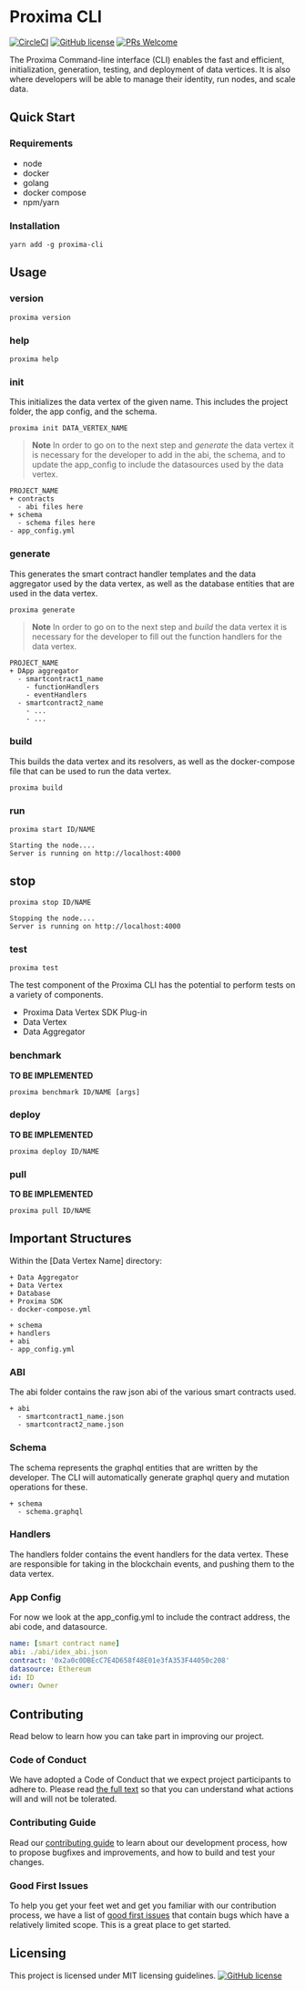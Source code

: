 

# Proxima CLI

[![CircleCI](https://circleci.com/gh/proxima-one/ProximaDB.svg?style=svg)](https://circleci.com/gh/proxima-one/ProximaDB)
[![GitHub license](https://img.shields.io/badge/license-MIT-blue.svg)](https://github.com/facebook/react/blob/master/LICENSE)
[![PRs Welcome](https://img.shields.io/badge/PRs-welcome-brightgreen.svg)](https://reactjs.org/docs/how-to-contribute.html#your-first-pull-request)

The Proxima Command-line interface (CLI) enables the fast and efficient, initialization, generation, testing, and deployment of data vertices. It is also where developers will be able to manage their identity, run nodes, and scale data.

<!--

init

generate

build

run

publish
remove
deploy
-->

## Quick Start


### Requirements
- node
- docker
- golang
- docker compose
- npm/yarn

### Installation

```
yarn add -g proxima-cli
```

## Usage

### version
```
proxima version
```

### help
```
proxima help
```

### init
This initializes the data vertex of the given name. This includes the project folder, the app config, and the schema.

```
proxima init DATA_VERTEX_NAME
```

> **Note** In order to go on to the next step and *generate* the data vertex it is necessary for the developer to add in the abi, the schema, and to update the app_config to include the datasources used by the data vertex.

```
PROJECT_NAME
+ contracts
  - abi files here
+ schema
  - schema files here
- app_config.yml
```

### generate
This generates the smart contract handler templates and the data aggregator used by the data vertex, as well as the database entities that are used in the data vertex.

```
proxima generate
```

> **Note** In order to go on to the next step and *build* the data vertex it is necessary for the developer to fill out the function handlers for the data vertex.

```
PROJECT_NAME
+ DApp aggregator
  - smartcontract1_name
    - functionHandlers
    - eventHandlers
  - smartcontract2_name
    - ...
    - ...
```

### build
This builds the data vertex and its resolvers, as well as the docker-compose file that can be used to run the data vertex.

```
proxima build
```


### run

```
proxima start ID/NAME
```

```
Starting the node....
Server is running on http://localhost:4000
```

## stop

```
proxima stop ID/NAME
```

```
Stopping the node....
Server is running on http://localhost:4000
```

### test

```
proxima test
```
The test component of the Proxima CLI has the potential to perform tests on a variety of components.
- Proxima Data Vertex SDK Plug-in
- Data Vertex
- Data Aggregator

### benchmark
**TO BE IMPLEMENTED**
```
proxima benchmark ID/NAME [args]
```


### deploy
**TO BE IMPLEMENTED**
```
proxima deploy ID/NAME
```


### pull
**TO BE IMPLEMENTED**

```
proxima pull ID/NAME
```




## Important Structures
Within the [Data Vertex Name] directory:

```
+ Data Aggregator
+ Data Vertex
+ Database
+ Proxima SDK
- docker-compose.yml

+ schema
+ handlers
+ abi
- app_config.yml
```


### ABI
The abi folder contains the raw json abi of the various smart contracts used.
```
+ abi
  - smartcontract1_name.json
  - smartcontract2_name.json
```

### Schema
The schema represents the graphql entities that are written by the developer. The CLI will automatically generate graphql query and mutation operations for these.
```
+ schema
  - schema.graphql
```

### Handlers
The handlers folder contains the event handlers for the data vertex. These are responsible for taking in the blockchain events, and pushing them to the data vertex.

### App Config
For now we look at the app_config.yml to include the contract address, the abi code, and datasource.

```yaml
name: [smart contract name]
abi: ./abi/idex_abi.json
contract: '0x2a0c0DBEcC7E4D658f48E01e3fA353F44050c208'
datasource: Ethereum
id: ID
owner: Owner
```

<!--
This should include:
- Contributing Guidelines
- Code of Conduct
- Good first issues/Pull requests


## Advanced Configurations

### Database

```yaml
name: [YOUR Name]
abi: ./abi/idex_abi.json
contract: '0x2a0c0DBEcC7E4D658f48E01e3fA353F44050c208'
datasource: Ethereum
id: ID
owner: Owner
```

### Cache
```yaml
name: [YOUR Name]
abi: ./abi/idex_abi.json
contract: '0x2a0c0DBEcC7E4D658f48E01e3fA353F44050c208'
datasource: Ethereum
id: ID
owner: Owner
```

### Client
```yaml
name: [YOUR Name]
abi: ./abi/idex_abi.json
contract: '0x2a0c0DBEcC7E4D658f48E01e3fA353F44050c208'
datasource: Ethereum
id: ID
owner: Owner
```
-->

## Contributing
<!--
This should include:
- Contributing Guidelines
- Code of Conduct
- Good first issues/Pull requests
-->
Read below to learn how you can take part in improving our project.

### Code of Conduct

We have adopted a Code of Conduct that we expect project participants to adhere to. Please read [the full text]() so that you can understand what actions will and will not be tolerated.

### Contributing Guide

Read our [contributing guide]() to learn about our development process, how to propose bugfixes and improvements, and how to build and test your changes.

### Good First Issues

To help you get your feet wet and get you familiar with our contribution process, we have a list of [good first issues]() that contain bugs which have a relatively limited scope. This is a great place to get started.

## Licensing

This project is licensed under MIT licensing guidelines.
[![GitHub license](https://img.shields.io/badge/license-MIT-blue.svg)](https://github.com/facebook/react/blob/master/LICENSE)
